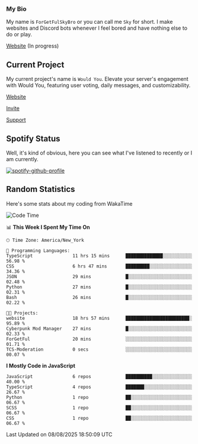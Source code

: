 ### My Bio 

My name is `ForGetFulSkyBro` or you can call me `Sky` for short. I make websites and Discord bots whenever I feel bored and have nothing else to do or play.

[Website](https://forgetful.vercel.app) (In progress)

## Current Project

My current project's name is `Would You`. Elevate your server's engagement with Would You, featuring user voting, daily messages, and customizability.

[Website](https://wouldyoubot.gg)

[Invite](https://wouldyoubot.gg/invite)

[Support](https://wouldyoubot.gg/discord)

## Spotify Status

Well, it's kind of obvious, here you can see what I've listened to recently or I am currently.

[![spotify-github-profile](https://spotify-github-profile.kittinanx.com/api/view?uid=8fw8wluifdebs12yo4k3j0h6c&cover_image=true&theme=novatorem&show_offline=false&background_color=121212&interchange=false&bar_color=53b14f&bar_color_cover=false)](https://github.com/kittinan/spotify-github-profile)


## Random Statistics

Here's some stats about my coding from WakaTime

<!--START_SECTION:waka-->
![Code Time](http://img.shields.io/badge/Code%20Time-1%2C518%20hrs%2040%20mins-blue)

📊 **This Week I Spent My Time On** 

```text
🕑︎ Time Zone: America/New_York

💬 Programming Languages: 
TypeScript               11 hrs 15 mins      ██████████████░░░░░░░░░░░   56.98 % 
CSS                      6 hrs 47 mins       █████████░░░░░░░░░░░░░░░░   34.36 % 
JSON                     29 mins             █░░░░░░░░░░░░░░░░░░░░░░░░   02.48 % 
Python                   27 mins             █░░░░░░░░░░░░░░░░░░░░░░░░   02.31 % 
Bash                     26 mins             █░░░░░░░░░░░░░░░░░░░░░░░░   02.22 % 

🐱‍💻 Projects: 
website                  18 hrs 57 mins      ████████████████████████░   95.89 % 
Cyberpunk Mod Manager    27 mins             █░░░░░░░░░░░░░░░░░░░░░░░░   02.33 % 
ForGetFul                20 mins             ░░░░░░░░░░░░░░░░░░░░░░░░░   01.71 % 
TCS-Moderation           0 secs              ░░░░░░░░░░░░░░░░░░░░░░░░░   00.07 % 
```

**I Mostly Code in JavaScript** 

```text
JavaScript               6 repos             ██████████░░░░░░░░░░░░░░░   40.00 % 
TypeScript               4 repos             ███████░░░░░░░░░░░░░░░░░░   26.67 % 
Python                   1 repo              ██░░░░░░░░░░░░░░░░░░░░░░░   06.67 % 
SCSS                     1 repo              ██░░░░░░░░░░░░░░░░░░░░░░░   06.67 % 
CSS                      1 repo              ██░░░░░░░░░░░░░░░░░░░░░░░   06.67 % 
```




 Last Updated on 08/08/2025 18:50:09 UTC
<!--END_SECTION:waka-->
